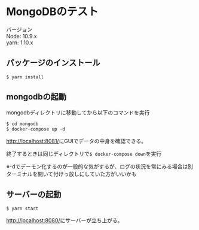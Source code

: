 # MongoDBのテスト

バージョン  
Node: 10.9.x  
yarn: 1.10.x  

## パッケージのインストール

```
$ yarn install
```

## mongodbの起動

mongodbディレクトリに移動してから以下のコマンドを実行

```
$ cd mongodb
$ docker-compose up -d
```

[http://localhost:8081/](http://localhost:8081/)にGUIでデータの中身を確認できる。  

終了するときは同じディレクトリで`$ docker-compose down`を実行  

※-dでデーモン化するのが一般的な気がするが、ログの状況を常にみる場合は別ターミナルを開いて付けっ放しにしていた方がいいかも  

## サーバーの起動

```
$ yarn start
```

[http://localhost:8080/](http://localhost:8080/)にサーバーが立ち上がる。  

